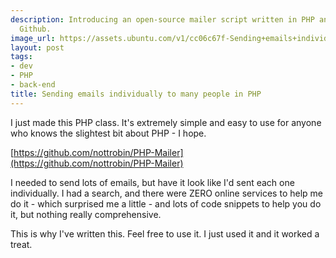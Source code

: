 ```yaml
---
description: Introducing an open-source mailer script written in PHP and hosted on
  Github.
image_url: https://assets.ubuntu.com/v1/cc06c67f-Sending+emails+individually+to+many+people+in+PHP.png?w=230&h=160&mode=fill&bg=0000
layout: post
tags:
- dev
- PHP
- back-end
title: Sending emails individually to many people in PHP
---
```


I just made this PHP class. It's extremely simple and easy to use for
anyone who knows the slightest bit about PHP - I hope.

[https://github.com/nottrobin/PHP-Mailer](https://github.com/nottrobin/PHP-Mailer)

I needed to send lots of emails, but have it look like I'd sent each one
individually. I had a search, and there were ZERO online services to
help me do it - which surprised me a little - and lots of code snippets
to help you do it, but nothing really comprehensive.

This is why I've written this. Feel free to use it. I just used it and
it worked a treat.